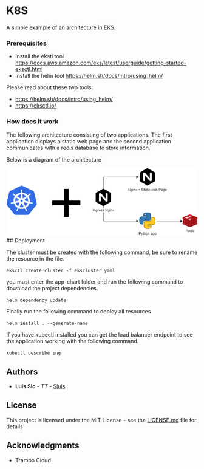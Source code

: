 # K8S

A simple example of an architecture in EKS.

### Prerequisites

* Install the ekstl tool https://docs.aws.amazon.com/eks/latest/userguide/getting-started-eksctl.html
* Install the helm tool https://helm.sh/docs/intro/using_helm/

Please read about these two tools:
* https://helm.sh/docs/intro/using_helm/
* https://eksctl.io/

### How does it work

The following architecture consisting of two applications. The first application displays a static web page and the second application communicates with a redis database to store information.

Below is a diagram of the architecture

<img src="./resources/k8s.png" title="Architecture">
## Deployment

The cluster must be created with the following command, be sure to rename the resource in the file.
```
eksctl create cluster -f ekscluster.yaml
```
you must enter the app-chart folder and run the following command to download the project dependencies.
```
helm dependency update
```
Finally run the following command to deploy all resources
```
helm install . --generate-name
```
If you have kubectl installed you can get the load balancer endpoint to see the application working with the following command.
```
kubectl describe ing
```


## Authors

* **Luis Sic** - *TT* - [Sluis](https://github.com/LuisSic)


## License

This project is licensed under the MIT License - see the [LICENSE.md](LICENSE.md) file for details

## Acknowledgments

* Trambo Cloud
